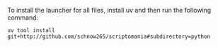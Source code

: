 To install the launcher for all files, install uv and then run the following command:

```shell
uv tool install git+http://github.com/schnow265/scriptomania#subdirectory=python
```
